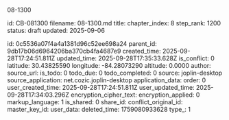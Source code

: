 08-1300

id: CB-081300
filename: 08-1300.md
title: 
chapter_index: 8
step_rank: 1200
status: draft
updated: 2025-09-06


id: 0c5536a07f4a4a1381d96c52ee698a24
parent_id: 9db17b06d6964206ba370cb4fa4687e9
created_time: 2025-09-28T17:24:51.811Z
updated_time: 2025-09-28T17:35:33.628Z
is_conflict: 0
latitude: 30.43825590
longitude: -84.28073290
altitude: 0.0000
author: 
source_url: 
is_todo: 0
todo_due: 0
todo_completed: 0
source: joplin-desktop
source_application: net.cozic.joplin-desktop
application_data: 
order: 0
user_created_time: 2025-09-28T17:24:51.811Z
user_updated_time: 2025-09-28T17:34:03.296Z
encryption_cipher_text: 
encryption_applied: 0
markup_language: 1
is_shared: 0
share_id: 
conflict_original_id: 
master_key_id: 
user_data: 
deleted_time: 1759080933628
type_: 1